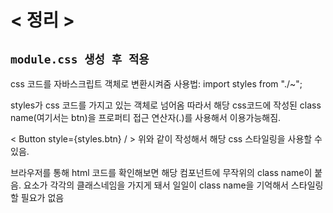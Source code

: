 # < 정리 >

## `module.css 생성 후 적용`

css 코드를 자바스크립트 객체로 변환시켜줌 사용법: import styles from "./~";

styles가 css 코드를 가지고 있는 객체로 넘어옴
따라서 해당 css코드에 작성된 class name(여기서는 btn)을 프로퍼티 접근 연산자(.)를 사용해서 이용가능해짐.

< Button style={styles.btn} / >
위와 같이 작성해서 해당 css 스타일링을 사용할 수 있음.

브라우저를 통해 html 코드를 확인해보면 해당 컴포넌트에 무작위의 class name이 붙음.
요소가 각각의 클래스네임을 가지게 돼서 일일이 class name을 기억해서 스타일링 할 필요가 없음
